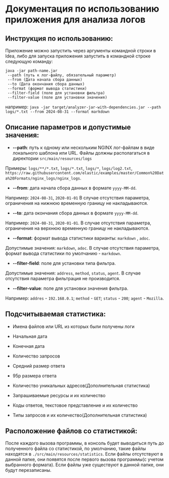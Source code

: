 # Документация по использованию приложения для анализа логов
## Инструкция по использованию:
Приложение можно запустить через аргументы командной строки в Idea, либо
для запуска приложения запустить в командной строке следующую команду:
```
java -jar path-name.jar
 --path (путь к лог-файлу, обязательный параметр)
 --from (Дата начала сбора данных) 
 --to (Дата окончания сбора данных) 
 --format (формат вывода статистики) 
 --filter-field (поле для установки фильтра) 
 --filter-value (поле для установки значения)
```
например: ```java -jar target/analyzer-jar-with-dependencies.jar --path logs/*.txt --from 2024-08-31 --format markdown```

## Описание параметров и допустимые значения:
- **--path**: путь к одному или нескольким NGINX лог-файлам в виде локального шаблона или URL.
Файлы должны располагаться в директории ``src/main/resources/logs``

Примеры: `logs/**/*.txt`, `logs/*.txt`, `logs/*`, `logs/log2.txt`, 
`https://raw.githubusercontent.com/elastic/examples/master/Common%20Data%20Formats/nginx_logs/nginx_logs`.

- **--from**: дата начала сбора данных в формате `yyyy-MM-dd`.

Например: `2024-08-31`, `2020-01-01`
В случае отсутствия параметра, ограничения на нижнюю временную границу не накладываются.

- **--to**: дата окончания сбора данных в формате `yyyy-MM-dd`.

Например: `2024-08-31`, `2020-01-01`. 
В случае отсутствия параметра, ограничения на верхнюю временную границу не накладываются.

- **--format**: формат вывода статистики варианты: `markdown` , `adoc`.

Допустимые значения: `markdown`, `adoc`.
В случае отсутствия параметра, формат вывода статистики по умолчанию - `markdown`.

- **--filter-field**: поле для установки типа фильтра.

Допустимые значения: `address`, `method`, `status`, `agent`.
В случае отсутствия параметра фильтрация не производится.

- **--filter-value**: поле для установки значения фильтра.

Например: `addres` - `192.168.0.1`; `method` - `GET`; `status` - `200`; `agent` - `Mozilla`.


## Подсчитываемая статистика:
- Имена файлов или URL из которых были получены логи
- Начальная дата
- Конечная дата
- Количество запросов
- Средний размер ответа
- 95p размера ответа
- Количество уникальных адресов(Дополнительная статистика)


- Запрашиваемые ресурсы и их количество
- Коды ответов, текстовое представление и их количество
- Типы запросов и их количество(Дополнительная статистика)



## Расположение файлов со статистикой:
После каждого вызова программы, в консоль будет выводиться путь до полученного файла со статистикой, 
по умолчанию, такие файлы находятся в `./src/main/resources/statistics`. Если файлы отсутствуют
в данной папке, они появятся после первого вызова программы(с учетом выбранного формата).
Если файлы уже существуют в данной папке, они будут перезаписаны.
